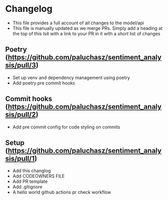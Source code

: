 # Changelog

- This file provides a full account of all changes to the model/api
- This file is manually updated as we merge PRs. Simply add a heading at the top of this lsit with a link to your PR in it with a _short_ list of changes


## Poetry (https://github.com/paluchasz/sentiment_analysis/pull/3)

- Set up venv and dependency management using poetry
- Add poetry pre commit hooks

## Commit hooks (https://github.com/paluchasz/sentiment_analysis/pull/2)
- Add pre commit config for code styling on commits

## Setup (https://github.com/paluchasz/sentiment_analysis/pull/1)
- Add this changlog
- Add CODEOWNERS FILE
- Add PR template
- Add .gitignore
- A hello world github actions pr check workflow
